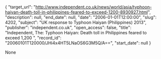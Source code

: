 {
  "target_url": "http://www.independent.co.uk/news/world/asia/typhoon-haiyan-death-toll-in-philippines-feared-to-exceed-1200-8930927.html", 
  "description": null, 
  "end_date": null, 
  "date": "2006-01-01T12:00:00", 
  "slug": 4202, 
  "subject": "UK response to Typhoon Haiyan (Philippines) 2013", 
  "publisher": "independent.co.uk", 
  "open_access": false, 
  "title": "Independent, The: Typhoon Haiyan: Death toll in Philippines feared to exceed 1,200 ", 
  "record_id": "20060101T120000/JHi4x4HT5LNaOS6G3M5Q/A==", 
  "start_date": null
}

None